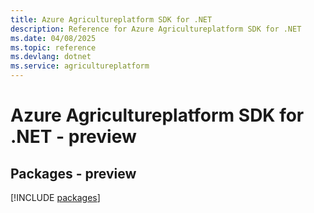 ```yaml
---
title: Azure Agricultureplatform SDK for .NET
description: Reference for Azure Agricultureplatform SDK for .NET
ms.date: 04/08/2025
ms.topic: reference
ms.devlang: dotnet
ms.service: agricultureplatform
---
```

# Azure Agricultureplatform SDK for .NET - preview
## Packages - preview
[!INCLUDE [packages](agricultureplatform-index.md)]